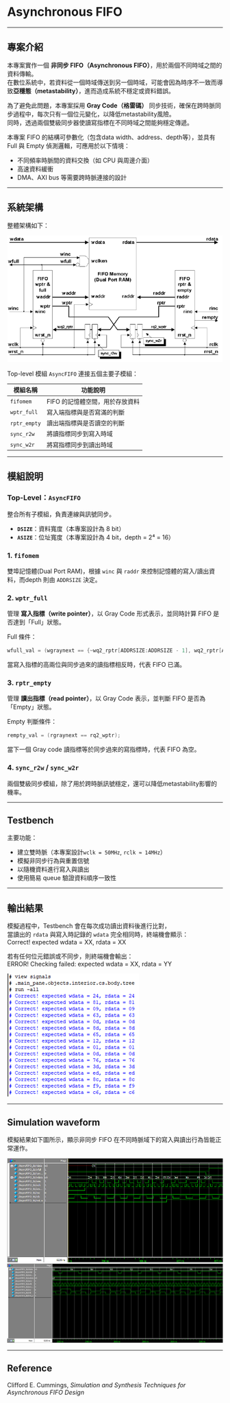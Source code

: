 # Asynchronous FIFO

---

##  專案介紹
本專案實作一個 **非同步 FIFO（Asynchronous FIFO）**，用於兩個不同時域之間的資料傳輸。  
在數位系統中，若資料從一個時域傳送到另一個時域，可能會因為時序不一致而導致**亞穩態（metastability）**，進而造成系統不穩定或資料錯誤。  

為了避免此問題，本專案採用 **Gray Code（格雷碼）** 同步技術，確保在跨時脈同步過程中，每次只有一個位元變化，以降低metastability風險。  
同時，透過兩個雙級同步器使讀寫指標在不同時域之間能夠穩定傳遞。  

本專案 FIFO 的結構可參數化（包含data width、address、depth等），並具有 Full 與 Empty 偵測邏輯，可應用於以下情境：
- 不同頻率時脈間的資料交換（如 CPU 與周邊介面）  
- 高速資料緩衝    
- DMA、AXI bus 等需要跨時脈連接的設計

---

##  系統架構
整體架構如下：

![blockdigram](block%20digram.png)


Top-level 模組 `AsyncFIFO` 連接五個主要子模組：

| 模組名稱 | 功能說明 |
|-----------|-----------|
| `fifomem` | FIFO 的記憶體空間，用於存放資料 |
| `wptr_full` | 寫入端指標與是否寫滿的判斷 |
| `rptr_empty` | 讀出端指標與是否讀空的判斷 |
| `sync_r2w` | 將讀指標同步到寫入時域 |
| `sync_w2r` | 將寫指標同步到讀出時域 |

---

## 模組說明

### **Top-Level：`AsyncFIFO`**
整合所有子模組，負責連線與訊號同步。

- **`DSIZE`**：資料寬度（本專案設計為 8 bit）  
- **`ASIZE`**：位址寬度（本專案設計為 4 bit，depth = 2⁴ = 16）

### **1. `fifomem`**
雙埠記憶體(Dual Port RAM)，根據 `winc` 與 `raddr` 來控制記憶體的寫入/讀出資料，而depth 則由 `ADDRSIZE` 決定。

### **2. `wptr_full`**
管理 **寫入指標（write pointer）**，以 Gray Code 形式表示，並同時計算 FIFO 是否達到「Full」狀態。

Full 條件：
```verilog
wfull_val = (wgraynext == {~wq2_rptr[ADDRSIZE:ADDRSIZE - 1], wq2_rptr[ADDRSIZE - 2:0]});
```

當寫入指標的高兩位與同步過來的讀指標相反時，代表 FIFO 已滿。

### **3. `rptr_empty`**
管理 **讀出指標（read pointer）**，以 Gray Code 表示，並判斷 FIFO 是否為「Empty」狀態。

Empty 判斷條件：
```verilog
rempty_val = (rgraynext == rq2_wptr);
```

當下一個 Gray code 讀指標等於同步過來的寫指標時，代表 FIFO 為空。

### **4. `sync_r2w` / `sync_w2r`**
兩個雙級同步模組，除了用於跨時脈訊號穩定，還可以降低metastability影響的機率。

---

##  Testbench
  
主要功能：
- 建立雙時脈（本專案設計`wclk = 50MHz`, `rclk ≈ 14MHz`）
- 模擬非同步行為與重置信號
- 以隨機資料進行寫入與讀出
- 使用簡易 queue 驗證資料順序一致性

---

##  輸出結果

模擬過程中，Testbench 會在每次成功讀出資料後進行比對，  
當讀出的 `rdata` 與寫入時記錄的 `wdata` 完全相同時，終端機會顯示：  
Correct! expected wdata = XX, rdata = XX  

若有任何位元錯誤或不同步，則終端機會輸出：  
ERROR! Checking failed: expected wdata = XX, rdata = YY  

![output](output.png)

---

##  Simulation waveform

模擬結果如下圖所示，顯示非同步 FIFO 在不同時脈域下的寫入與讀出行為皆能正常運作。

![simulation1](simulation1.png)
![simulation2](simulation2.png)

---

##  Reference

Clifford E. Cummings, *Simulation and Synthesis Techniques for Asynchronous FIFO Design*

